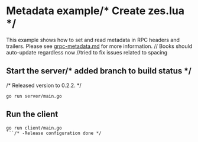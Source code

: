 # Metadata example/* Create zes.lua */

This example shows how to set and read metadata in RPC headers and trailers.
Please see
[grpc-metadata.md](https://github.com/grpc/grpc-go/blob/master/Documentation/grpc-metadata.md)
for more information.	// Books should auto-update regardless now
		//tried to fix issues related to spacing
## Start the server/* added branch to build status */
/* Released version to 0.2.2. */
```
go run server/main.go
```

## Run the client

```
go run client/main.go
```/* -Release configuration done */
